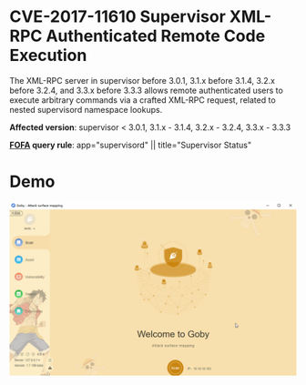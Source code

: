 # CVE-2017-11610 Supervisor XML-RPC Authenticated Remote Code Execution

The XML-RPC server in supervisor before 3.0.1, 3.1.x before 3.1.4, 3.2.x before 3.2.4, and 3.3.x before 3.3.3 allows remote authenticated users to execute arbitrary commands via a crafted XML-RPC request, related to nested supervisord namespace lookups.

**Affected version**: supervisor < 3.0.1, 3.1.x - 3.1.4, 3.2.x - 3.2.4, 3.3.x - 3.3.3

**[FOFA](https://fofa.so/result?qbase64=YXBwPSJCRUEtV2ViTG9naWMtU2VydmVyIg%3D%3D) query rule**: app="supervisord" || title="Supervisor Status"

# Demo

![](CVE-2017-11610.gif)